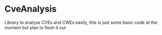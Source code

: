 # CveAnalysis
Library to analyse CVEs and CWEs easily, this is just some basic code at the moment but plan to flesh it out
